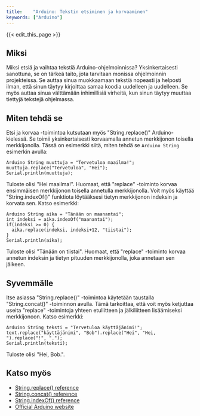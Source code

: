 ```yaml
---
title:    "Arduino: Tekstin etsiminen ja korvaaminen"
keywords: ["Arduino"]
---
```


{{< edit_this_page >}}

## Miksi

Miksi etsiä ja vaihtaa tekstiä Arduino-ohjelmoinnissa? Yksinkertaisesti sanottuna, se on tärkeä taito, jota tarvitaan monissa ohjelmoinnin projekteissa. Se auttaa sinua muokkaamaan tekstiä nopeasti ja helposti ilman, että sinun täytyy kirjoittaa samaa koodia uudelleen ja uudelleen. Se myös auttaa sinua välttämään inhimillisiä virheitä, kun sinun täytyy muuttaa tiettyjä tekstejä ohjelmassa.

## Miten tehdä se

Etsi ja korvaa -toimintoa kutsutaan myös "String.replace()" Arduino-kielessä. Se toimii yksinkertaisesti korvaamalla annetun merkkijonon toisella merkkijonolla. Tässä on esimerkki siitä, miten tehdä se ```Arduino String``` esimerkin avulla:

```
Arduino String muuttuja = "Tervetuloa maailma!";
muuttuja.replace("Tervetuloa", "Hei");
Serial.println(muuttuja);
```

Tuloste olisi "Hei maailma!". Huomaat, että "replace" -toiminto korvaa ensimmäisen merkkijonon toisella annetulla merkkijonolla. Voit myös käyttää "String.indexOf()" funktiota löytääksesi tietyn merkkijonon indeksin ja korvata sen. Katso esimerkki:

```
Arduino String aika = "Tänään on maanantai";
int indeksi = aika.indexOf("maanantai");
if(indeksi >= 0) {
  aika.replace(indeksi, indeksi+12, "tiistai");
}
Serial.println(aika);
```

Tuloste olisi "Tänään on tiistai". Huomaat, että "replace" -toiminto korvaa annetun indeksin ja tietyn pituuden merkkijonolla, joka annetaan sen jälkeen.

## Syvemmälle

Itse asiassa "String.replace()" -toimintoa käytetään taustalla "String.concat()" -toiminnon avulla. Tämä tarkoittaa, että voit myös ketjuttaa useita "replace" -toimintoja yhteen etuliitteen ja jälkiliitteen lisäämiseksi merkkijonoon. Katso esimerkki:

```
Arduino String teksti = "Tervetuloa käyttäjänimi!";
text.replace("käyttäjänimi", "Bob").replace("Hei", "Hei, ").replace("!", ".");
Serial.println(teksti);
```

Tuloste olisi "Hei, Bob.".

## Katso myös

- [String.replace() reference](https://www.arduino.cc/reference/en/language/variables/data-types/string/functions/replace/)
- [String.concat() reference](https://www.arduino.cc/reference/en/language/variables/data-types/string/functions/concat/)
- [String.indexOf() reference](https://www.arduino.cc/reference/en/language/variables/data-types/string/functions/indexof/)
- [Official Arduino website](https://www.arduino.cc/)